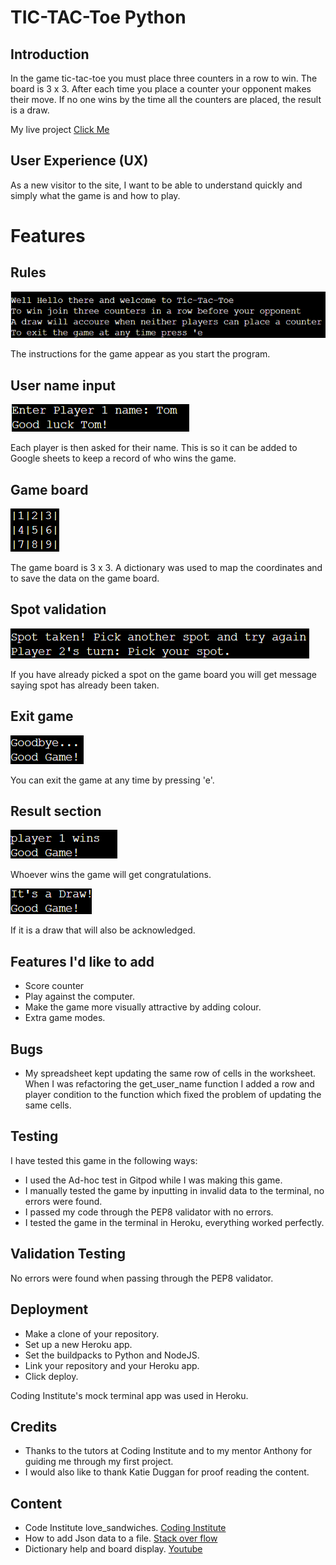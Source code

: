 # TIC-TAC-Toe Python

## Introduction

In the game tic-tac-toe you must place three counters in a row to win. The board is 3 x 3. After each time you place a counter your opponent makes their move. If no one wins by the time all the counters are placed, the result is a draw.

My live project [Click Me](https://tic-tac-toe-bc.herokuapp.com/)

## User Experience (UX)

As a new visitor to the site, I want to be able to understand quickly and simply what the game is and how to play.

# Features

## Rules

![](images/readme.md_images/welcome_message.png)

The instructions for the game appear as you start the program.

## User name input

![](images/readme.md_images/player_name_feedback.png)

Each player is then asked for their name. This is so it can be added to Google sheets to keep a record of who wins the game.

## Game board

![](images/readme.md_images/game_board.png)

The game board is 3 x 3. A dictionary was used to map the coordinates and to save the data on the game board.

## Spot validation

![](images/readme.md_images/spot_validation.png)

If you have already picked a spot on the game board you will get message saying spot has already been taken.

## Exit game
![](images/readme.md_images/exit_message.png)

You can exit the game at any time by pressing 'e'.

## Result section

![](images/readme.md_images/winning_notice.png)

Whoever wins the game will get congratulations.

![](images/readme.md_images/draw_message.png)

If it is a draw that will also be acknowledged. 

## Features I'd like to add

- Score counter
- Play against the computer.
- Make the game more visually attractive by adding colour.
- Extra game modes.

## Bugs
- My spreadsheet kept updating the same row of cells in the worksheet. When I was refactoring the get_user_name function I added a row and player condition to the function which fixed the problem of updating the same cells.

## Testing

I have tested this game in the following ways:

- I used the Ad-hoc test in Gitpod while I was making this game.
- I manually tested the game by inputting in invalid data to the terminal, no errors were found.
- I passed my code through the PEP8 validator with no errors.
- I tested the game in the terminal in Heroku, everything worked perfectly.

## Validation Testing

No errors were found when passing through the PEP8 validator.

## Deployment

- Make a clone of your repository.
- Set up a new Heroku app.
- Set the buildpacks to Python and NodeJS.
- Link your repository and your Heroku app.
- Click deploy.

Coding Institute's mock terminal app was used in Heroku.

## Credits

- Thanks to the tutors at Coding Institute and to my mentor Anthony for guiding me through my first project.
- I would also like to thank Katie Duggan for proof reading the content.

## Content

+ Code Institute love_sandwiches. [Coding Institute](https://learn.codeinstitute.net/courses/course-v1:CodeInstitute+LS101+2021_T1/courseware/293ee9d8ff3542d3b877137ed81b9a5b/c92755338ef548f28cc31a7c3d5bfb46/)
+ How to add Json data to a file. [Stack over flow](https://stackoverflow.com/questions/12309269/how-do-i-write-json-data-to-a-file)
+ Dictionary help and board display. [Youtube](https://www.youtube.com/watch?v=Q6CCdCBVypg)
